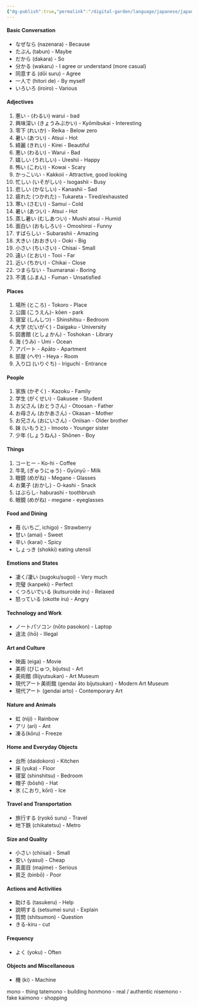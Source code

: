 ```yaml
---
{"dg-publish":true,"permalink":"/digital-garden/language/japanese/japanese-vocab/","updated":"2024-01-03T15:38:34.129-07:00"}
---
```


#### Basic Conversation

- なぜなら (nazenara) - Because
- たぶん (tabun) - Maybe
- だから (dakara) - So
- 分かる (wakaru) - I agree or understand (more casual)
- 同意する (dōi suru) - Agree
- 一人で (hitori de) - By myself
- いろいろ (iroiro) - Various

#### Adjectives

1.  悪い - (わるい) warui - bad
2. 興味深い (きょうみぶかい) - Kyōmibukai - Interesting
3. 零下 (れいか) - Reika - Below zero
4. 暑い (あつい) - Atsui - Hot
5. 綺麗 (きれい) - Kirei - Beautiful
6. 悪い (わるい) - Warui - Bad
7. 嬉しい (うれしい) - Ureshii - Happy
8. 怖い (こわい) - Kowai - Scary
9. かっこいい - Kakkoii - Attractive, good looking
10. 忙しい (いそがしい) - Isogashii - Busy
11. 悲しい (かなしい) - Kanashii - Sad
12. 疲れた (つかれた) - Tukareta - Tired/exhausted
13. 寒い (さむい) - Samui - Cold
14. 暑い (あつい) - Atsui - Hot
15. 蒸し暑い (むしあつい) - Mushi atsui - Humid
16. 面白い (おもしろい) - Omoshiroi - Funny
17. すばらしい - Subarashii - Amazing
18. 大きい (おおきい) - Ooki - Big
19. 小さい (ちいさい) - Chisai - Small
20. 遠い (とおい) - Tooi - Far
21. 近い (ちかい) - Chikai - Close
22. つまらない - Tsumaranai - Boring
23. 不満 (ふまん) - Fuman - Unsatisfied

#### Places

1. 場所 (ところ) - Tokoro - Place
2. 公園 (こうえん)- kōen - park
3. 寝室 (しんしつ) - Shinshitsu - Bedroom
4. 大学 (だいがく) - Daigaku - University
5. 図書館 (としょかん) - Toshokan - Library
6. 海 (うみ) - Umi - Ocean
7. アパート - Apāto - Apartment
8. 部屋 (へや) - Heya - Room
9. 入り口 (いりぐち) - Iriguchi - Entrance

#### People

1. 家族 (かぞく) - Kazoku - Family
2. 学生 (がくせい) - Gakusee - Student
3. お父さん (おとうさん) - Otoosan - Father
4. お母さん (おかあさん) - Okasan - Mother
5. お兄さん (おにいさん) - Oniisan - Older brother
6. 妹 (いもうと) - Imooto - Younger sister
7. 少年 (しょうねん) - Shōnen - Boy

#### Things

1. コーヒー - Ko-hi - Coffee
2. 牛乳 (ぎゅうにゅう) - Gyūnyū - Milk
3. 眼鏡 (めがね) - Megane - Glasses
4. お菓子 (おかし) - O-kashi - Snack
5. はぶらし-  haburashi - toothbrush
6. 眼鏡 (めがね) - megane - eyeglasses
#### Food and Dining

- 苺 (いちご, ichigo) - Strawberry
- 甘い (amai) - Sweet
- 辛い (karai) - Spicy
- しょっき (shokki) eating utensil

#### Emotions and States

- 凄く/凄い (sugoku/sugoi) - Very much
- 完璧 (kanpeki) - Perfect
- くつろいでいる (kutsuroide iru) - Relaxed
- 怒っている (okotte iru) - Angry

#### Technology and Work

- ノートパソコン (nōto pasokon) - Laptop
- 違法 (ihō) - Illegal

#### Art and Culture

- 映画 (eiga) - Movie
- 美術 (びじゅつ, bijutsu) - Art
- 美術館 (Bijyutsukan) - Art Museum
- 現代アート美術館 (gendai āto bijutsukan) - Modern Art Museum
- 現代アート (gendai arto) - Contemporary Art

#### Nature and Animals

- 虹 (niji) - Rainbow
- アリ (ari) - Ant
- 凍る(kōru) - Freeze

#### Home and Everyday Objects

- 台所 (daidokoro) - Kitchen
- 床 (yuka) - Floor
- 寝室 (shinshitsu) - Bedroom
- 帽子 (bōshi) - Hat
- 氷 (こおり, kōri) - Ice

#### Travel and Transportation

- 旅行する (ryokō suru) - Travel
- 地下鉄 (chikatetsu) - Metro

#### Size and Quality

- 小さい (chiisai) - Small
- 安い (yasui) - Cheap
- 真面目 (majime) - Serious
- 貧乏 (binbō) - Poor

#### Actions and Activities

- 助ける (tasukeru) - Help
- 説明する (setsumei suru) - Explain
- 質問 (shitsumon) - Question
- きる-kiru - cut

#### Frequency

- よく (yoku) - Often

#### Objects and Miscellaneous

- 機 (ki) - Machine


mono - thing
tatemono - building
honmono - real / authentic
nisemono - fake
kaimono - shopping 
